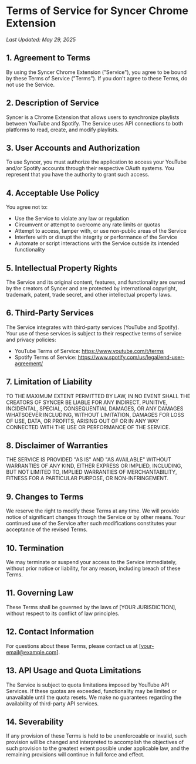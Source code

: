 # Terms of Service for Syncer Chrome Extension

_Last Updated: May 29, 2025_

## 1. Agreement to Terms

By using the Syncer Chrome Extension ("Service"), you agree to be bound by these Terms of Service ("Terms"). If you don't agree to these Terms, do not use the Service.

## 2. Description of Service

Syncer is a Chrome Extension that allows users to synchronize playlists between YouTube and Spotify. The Service uses API connections to both platforms to read, create, and modify playlists.

## 3. User Accounts and Authorization

To use Syncer, you must authorize the application to access your YouTube and/or Spotify accounts through their respective OAuth systems. You represent that you have the authority to grant such access.

## 4. Acceptable Use Policy

You agree not to:

- Use the Service to violate any law or regulation
- Circumvent or attempt to overcome any rate limits or quotas
- Attempt to access, tamper with, or use non-public areas of the Service
- Interfere with or disrupt the integrity or performance of the Service
- Automate or script interactions with the Service outside its intended functionality

## 5. Intellectual Property Rights

The Service and its original content, features, and functionality are owned by the creators of Syncer and are protected by international copyright, trademark, patent, trade secret, and other intellectual property laws.

## 6. Third-Party Services

The Service integrates with third-party services (YouTube and Spotify). Your use of these services is subject to their respective terms of service and privacy policies:

- YouTube Terms of Service: https://www.youtube.com/t/terms
- Spotify Terms of Service: https://www.spotify.com/us/legal/end-user-agreement/

## 7. Limitation of Liability

TO THE MAXIMUM EXTENT PERMITTED BY LAW, IN NO EVENT SHALL THE CREATORS OF SYNCER BE LIABLE FOR ANY INDIRECT, PUNITIVE, INCIDENTAL, SPECIAL, CONSEQUENTIAL DAMAGES, OR ANY DAMAGES WHATSOEVER INCLUDING, WITHOUT LIMITATION, DAMAGES FOR LOSS OF USE, DATA, OR PROFITS, ARISING OUT OF OR IN ANY WAY CONNECTED WITH THE USE OR PERFORMANCE OF THE SERVICE.

## 8. Disclaimer of Warranties

THE SERVICE IS PROVIDED "AS IS" AND "AS AVAILABLE" WITHOUT WARRANTIES OF ANY KIND, EITHER EXPRESS OR IMPLIED, INCLUDING, BUT NOT LIMITED TO, IMPLIED WARRANTIES OF MERCHANTABILITY, FITNESS FOR A PARTICULAR PURPOSE, OR NON-INFRINGEMENT.

## 9. Changes to Terms

We reserve the right to modify these Terms at any time. We will provide notice of significant changes through the Service or by other means. Your continued use of the Service after such modifications constitutes your acceptance of the revised Terms.

## 10. Termination

We may terminate or suspend your access to the Service immediately, without prior notice or liability, for any reason, including breach of these Terms.

## 11. Governing Law

These Terms shall be governed by the laws of [YOUR JURISDICTION], without respect to its conflict of law principles.

## 12. Contact Information

For questions about these Terms, please contact us at [your-email@example.com].

## 13. API Usage and Quota Limitations

The Service is subject to quota limitations imposed by YouTube API Services. If these quotas are exceeded, functionality may be limited or unavailable until the quota resets. We make no guarantees regarding the availability of third-party API services.

## 14. Severability

If any provision of these Terms is held to be unenforceable or invalid, such provision will be changed and interpreted to accomplish the objectives of such provision to the greatest extent possible under applicable law, and the remaining provisions will continue in full force and effect.
